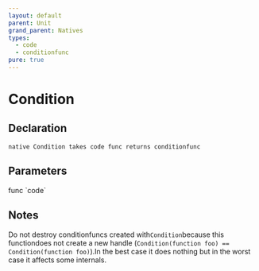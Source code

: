 ```yaml
---
layout: default
parent: Unit
grand_parent: Natives
types:
  - code
  - conditionfunc
pure: true
---
```


# Condition

## Declaration

```
native Condition takes code func returns conditionfunc
```

## Parameters
<dl>
  <dt>func `code`</dt>
  <dd></dd>
</dl>

## Notes 
Do not destroy conditionfuncs created with`Condition`because this functiondoes not create a new handle (`Condition(function foo) == Condition(function foo)`).In the best case it does nothing but in the worst case it affects some internals.